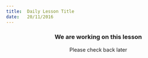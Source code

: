 ```yaml
---
title:  Daily Lesson Title
date:   20/11/2016
---
```


### <center>We are working on this lesson</center> 

 <center>Please check back later</center>
